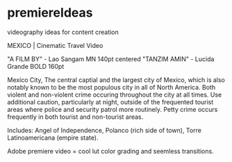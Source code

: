 # premiereIdeas
videography ideas for content creation 

MEXICO | Cinematic Travel Video

"A FILM BY" - Lao Sangam MN 140pt centered
"TANZIM AMIN" - Lucida Grande BOLD 160pt



Mexico City, The central captial and the largest city of Mexico, which is also notably known to be the most populous city in all of North America. 
Both violent and non-violent crime occuring throughout the city at all times. Use additional caution, particularly at night, outside of the frequented tourist areas where police and security patrol more routinely. Petty crime occurs frequently in both tourist and non-tourist areas.

Includes: Angel of Independence, Polanco (rich side of town), Torre Latinoamericana (empire state). 


Adobe premiere video = cool lut color grading and seemless transitions.
